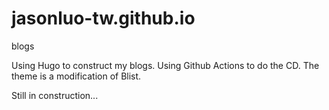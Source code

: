 # jasonluo-tw.github.io
blogs

Using Hugo to construct my blogs.
Using Github Actions to do the CD.
The theme is a modification of Blist.

Still in construction...
